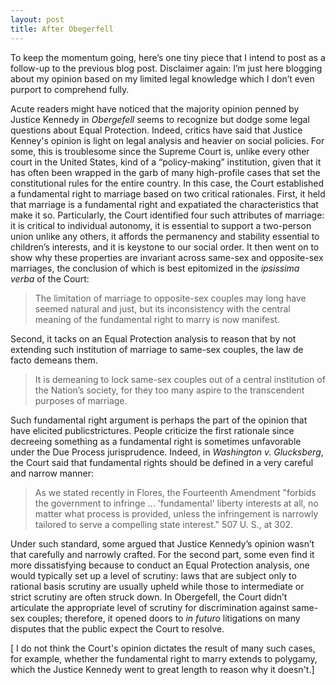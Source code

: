 ```yaml
---
layout: post
title: After Obegerfell
---
```


To keep the momentum going, here’s one tiny piece that I intend to post as a follow-up to the previous blog post. Disclaimer again: I’m just here blogging about my opinion based on my limited legal knowledge which I don’t even purport to comprehend fully. 

Acute readers might have noticed that the majority opinion penned by Justice Kennedy in *Obergefell* seems to recognize but dodge some legal questions about Equal Protection. Indeed, critics have said that Justice Kenney's opinion is light on legal analysis and heavier on social policies. For some, this is troublesome since the Supreme Court is, unlike every other court in the United States, kind of a “policy-making” institution, given that it has often been wrapped in the garb of many high-profile cases that set the constitutional rules for the entire country. In this case, the Court established a fundamental right to marriage based on two critical rationales. First, it held that marriage is a fundamental right and expatiated the characteristics that make it so. Particularly, the Court identified four such attributes of marriage: it is critical to individual autonomy, it is essential to support a two-person union unlike any others, it affords the permanency and stability essential to children’s interests, and it is keystone to our social order. It then went on to show why these properties are invariant across same-sex and opposite-sex marriages, the conclusion of which is best epitomized in the *ipsissima verba* of the Court:

  > The limitation of marriage to opposite-sex couples may long have seemed natural and just, but its inconsistency with the central meaning of the fundamental right to marry is now manifest.

Second, it tacks on an Equal Protection analysis to reason that by not extending such institution of marriage to same-sex couples, the law de facto demeans them.

  > It is demeaning to lock same-sex couples out of a central institution of the Nation’s society, for they too many aspire to the transcendent purposes of marriage.

Such fundamental right argument is perhaps the part of the opinion that have elicited publicstrictures. People criticize the first rationale since decreeing something as a fundamental right is sometimes unfavorable under the Due Process jurisprudence. Indeed, in *Washington v. Glucksberg*, the Court said that fundamental rights should be defined in a very careful and narrow manner:

  > As we stated recently in Flores, the Fourteenth Amendment "forbids the government to infringe ... 'fundamental' liberty interests at all, no matter what process is provided, unless the infringement is narrowly tailored to serve a compelling state interest." 507 U. S., at 302.

Under such standard, some argued that Justice Kennedy’s opinion wasn’t that carefully and narrowly crafted. For the second part, some even find it more dissatisfying because to conduct an Equal Protection analysis, one would typically set up a level of scrutiny: laws that are subject only to rational basis scrutiny are usually upheld while those to intermediate or strict scrutiny are often struck down. In Obergefell, the Court didn’t articulate the appropriate level of scrutiny for discrimination against same-sex couples; therefore, it opened doors to *in futuro* litigations on many disputes that the public expect the Court to resolve.

[ I do not think the Court's opinion dictates the result of many such cases, for example, whether the fundamental right to marry extends to polygamy, which the Justice Kennedy went to great length to reason why it doesn't.]
